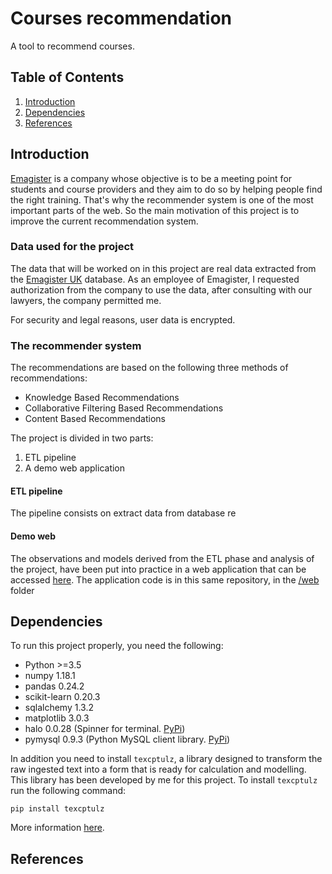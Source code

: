 # Courses recommendation

A tool to recommend courses.

## Table of Contents
1. [Introduction](#introduction)
2. [Dependencies](#dependencies)
3. [References](#references)

<a id="introduction"></a>
## Introduction

[Emagister](https://www.emagister.com) is a company whose objective is to be a meeting point for students and course providers and they aim to do so by helping people find the right training. That's why the recommender system is one of the most important parts of the web. So the main motivation of this project is to improve the current recommendation system.

### Data used for the project

The data that will be worked on in this project are real data extracted from the [Emagister UK](https://www.emagister.co.uk) database. As an employee of Emagister, I requested authorization from the company to use the data, after consulting with our lawyers, the company permitted me. 

For security and legal reasons, user data is encrypted. 

### The recommender system

The recommendations are based on the following three methods of recommendations:

* Knowledge Based Recommendations
* Collaborative Filtering Based Recommendations
* Content Based Recommendations

The project is divided in two parts:

1. ETL pipeline
2. A demo web application

#### ETL pipeline

The pipeline consists on extract data from database re

#### Demo web

The observations and models derived from the ETL phase and analysis of the project, have been put into practice in a web application that can be accessed [here](https://courses-recommender.herokuapp.com/).
The application code is in this same repository, in the [/web](https://github.com/fdelgados/courses_recommender/tree/master/web) folder

<a id="dependencies"></a>
## Dependencies
To run this project properly, you need the following:

* Python >=3.5
* numpy 1.18.1
* pandas 0.24.2
* scikit-learn 0.20.3
* sqlalchemy 1.3.2
* matplotlib 3.0.3
* halo 0.0.28 (Spinner for terminal. [PyPi](https://pypi.org/project/halo/))
* pymysql 0.9.3 (Python MySQL client library. [PyPi](https://pypi.org/project/PyMySQL/))

In addition you need to install `texcptulz`, a library designed to transform the raw ingested text into a form that is ready for calculation and modelling.
This library has been developed by me for this project. To install `texcptulz` run the following command:

`pip install texcptulz`

More information [here](https://pypi.org/project/texcptulz/).

<a id="references"></a>
## References
